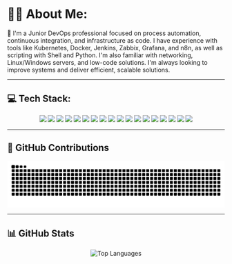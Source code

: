 # 👨‍💻 About Me:
👋 I'm a Junior DevOps professional focused on process automation, continuous integration, and infrastructure as code. I have experience with tools like Kubernetes, Docker, Jenkins, Zabbix, Grafana, and n8n, as well as scripting with Shell and Python. I'm also familiar with networking, Linux/Windows servers, and low-code solutions. I'm always looking to improve systems and deliver efficient, scalable solutions.

---

## 💻 Tech Stack:

<p align="center">
  <img src="https://img.shields.io/badge/python-3670A0?style=for-the-badge&logo=python&logoColor=ffdd54"/>
  <img src="https://img.shields.io/badge/javascript-%23323330.svg?style=for-the-badge&logo=javascript&logoColor=%23F7DF1E"/>
  <img src="https://img.shields.io/badge/c%23-%23239120.svg?style=for-the-badge&logo=csharp&logoColor=white"/>
  <img src="https://img.shields.io/badge/html5-%23E34F26.svg?style=for-the-badge&logo=html5&logoColor=white"/>
  <img src="https://img.shields.io/badge/typescript-%23007ACC.svg?style=for-the-badge&logo=typescript&logoColor=white"/>
  <img src="https://img.shields.io/badge/css3-%231572B6.svg?style=for-the-badge&logo=css3&logoColor=white"/>
  <img src="https://img.shields.io/badge/bootstrap-%238511FA.svg?style=for-the-badge&logo=bootstrap&logoColor=white"/>
  <img src="https://img.shields.io/badge/react_native-%2320232a.svg?style=for-the-badge&logo=react&logoColor=%2361DAFB"/>
  <img src="https://img.shields.io/badge/mysql-4479A1.svg?style=for-the-badge&logo=mysql&logoColor=white"/>
  <img src="https://img.shields.io/badge/figma-%23F24E1E.svg?style=for-the-badge&logo=figma&logoColor=white"/>
  <img src="https://img.shields.io/badge/Canva-%2300C4CC.svg?style=for-the-badge&logo=Canva&logoColor=white"/>
  <img src="https://img.shields.io/badge/github-%23121011.svg?style=for-the-badge&logo=github&logoColor=white"/>
  <img src="https://img.shields.io/badge/git-%23F05033.svg?style=for-the-badge&logo=git&logoColor=white"/>
  <img src="https://img.shields.io/badge/docker-%230db7ed.svg?style=for-the-badge&logo=docker&logoColor=white"/>
  <img src="https://img.shields.io/badge/unity-%23000000.svg?style=for-the-badge&logo=unity&logoColor=white"/>
  <img src="https://img.shields.io/badge/ubiquiti-%230559C9.svg?style=for-the-badge&logo=ubiquiti&logoColor=white"/>
  <img src="https://img.shields.io/badge/AWS-%23FF9900.svg?style=for-the-badge&logo=amazon-aws&logoColor=white"/>
  <img src="https://img.shields.io/badge/N8N-%23eb5177.svg?style=for-the-badge&logo=N8N&logoColor=white"/>
</p>

---

## 🐍 GitHub Contributions

<picture>
  <source media="(prefers-color-scheme: dark)" srcset="https://raw.githubusercontent.com/Alfr3d022/Alfr3d022/output/github-contribution-grid-snake-dark.svg">
  <source media="(prefers-color-scheme: light)" srcset="https://raw.githubusercontent.com/Alfr3d022/Alfr3d022/output/github-contribution-grid-snake.svg">
  <img align="center" alt="github contribution grid snake animation" src="https://raw.githubusercontent.com/Alfr3d022/Alfr3d022/output/github-contribution-grid-snake.svg">
</picture>

---

## 📊 GitHub Stats

<p align="center">
  <img src="https://github-readme-stats.vercel.app/api/top-langs/?username=Alfr3d022&layout=compact&card_width=1000&bg_color=0d1117&title_color=ffffff&text_color=ffffff&icon_color=ffffff&border_radius=0&hide_border=true" alt="Top Languages" />
</p>

